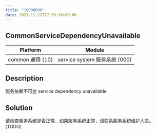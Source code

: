 ```yaml
---
title: "10000006"
date: 2021-11-22T17:39:10+08:00
---
```

## CommonServiceDependencyUnavailable
| Platform                   | Module
|----------------------------|----------|
| common 通用 (10) | service system 服务系统 (000) |

## Description
服务依赖不可达 service dependency unavailable

## Solution
请检查服务系统是否正常，如果服务系统正常，请联系服务系统维护人员。(TODO)